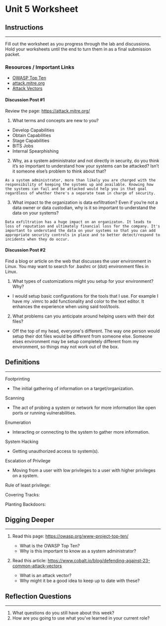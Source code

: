 # Unit 5 Worksheet

## Instructions

---

Fill out the worksheet as you progress through the lab and discussions.
Hold your worksheets until the end to turn them in as a final submission packet.

### Resources / Important Links

- [OWASP Top Ten](https://owasp.org/www-project-top-ten/)
- [attack.mitre.org](https://attack.mitre.org/)
- [Attack Vectors](https://www.cobalt.io/blog/defending-against-23-common-attack-vectors)

#### Discussion Post #1

Review the page: <https://attack.mitre.org/>

1. What terms and concepts are new to you?
- Develop Capabilities
- Obtain Capabilities
- Stage Capabilities
- BITS Jobs
- Internal Spearphishing

2. Why, as a system administrator and not directly in security, do you think it’s so important to understand how your systems can be attacked? Isn’t it someone else’s problem to think about that?
```text
As a system administrator, more than likely you are charged with the 
responsibility of keeping the systems up and available. Knowing how 
the systems can fail and be attacked would help you in that goal 
regardless of whether there's a separate team in charge of security.
```

3. What impact to the organization is data exfiltration? Even if you’re not a data owner or data custodian, why is it so important to understand the data on your systems?
```text
Data exfiltration has a huge impact on an organizaton. It leads to
loss of reputation and ultimately financial loss for the company. It's
important to understand the data on your systems so that you can add
appropriate security controls in place and to better detect/respond to
incidents when they do occur. 
```

#### Discussion Post #2

Find a blog or article on the web that discusses the user environment in Linux. You may want to search for .bashrc or (dot) environment files in Linux.

1. What types of customizations might you setup for your environment? Why?
- I would setup basic configurations for the tools that I use.  For example I have my .vimrc to add functionality and color to the text editor. It enhances the experience when using said tool/tools.

2. What problems can you anticipate around helping users with their dot files?
- Off the top of my head, everyone's different. The way one person would setup their dot files would be different from someone else. Someone elses environment may be setup completely different from my environment, so things may not work out of the box.

## Definitions

---

Footprinting  
- The initial gathering of information on a target/organization.

Scanning  
- The act of probing a system or network for more information like open ports or running vulnerabilities.

Enumeration  
- Interacting or connecting to the system to gather more information. 

System Hacking  
- Getting unauthorized access to system(s).

Escalation of Privilege  
- Moving from a user with low privileges to a user with higher privileges on a system.

Rule of least privilege:

Covering Tracks:

Planting Backdoors:

## Digging Deeper

---

1. Read this page: https://owasp.org/www-project-top-ten/

   - What is the OWASP Top Ten?
   - Why is this important to know as a system administrator?

2. Read this article: https://www.cobalt.io/blog/defending-against-23-common-attack-vectors
   - What is an attack vector?
   - Why might it be a good idea to keep up to date with these?

## Reflection Questions

---

1. What questions do you still have about this week?
2. How are you going to use what you’ve learned in your current role?
